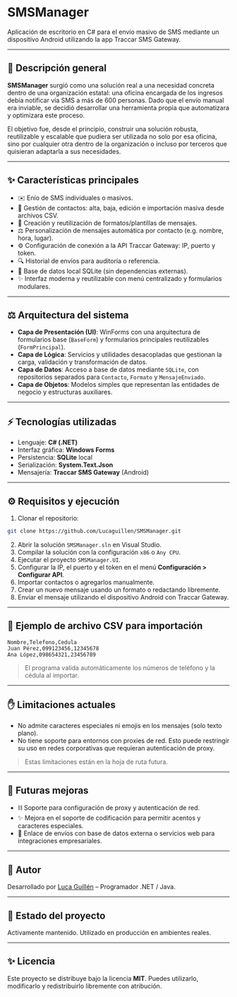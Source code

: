 
# SMSManager

Aplicación de escritorio en C# para el envío masivo de SMS mediante un dispositivo Android utilizando la app Traccar SMS Gateway.

---

## 📄 Descripción general

**SMSManager** surgió como una solución real a una necesidad concreta dentro de una organización estatal: una oficina encargada de los ingresos debía notificar vía SMS a más de 600 personas. Dado que el envío manual era inviable, se decidió desarrollar una herramienta propia que automatizara y optimizara este proceso.

El objetivo fue, desde el principio, construir una solución robusta, reutilizable y escalable que pudiera ser utilizada no solo por esa oficina, sino por cualquier otra dentro de la organización o incluso por terceros que quisieran adaptarla a sus necesidades.

---

## ✨ Características principales

- ✉️ Enío de SMS individuales o masivos.
- 👥 Gestión de contactos: alta, baja, edición e importación masiva desde archivos CSV.
- 📄 Creación y reutilización de formatos/plantillas de mensajes.
- ⚖️ Personalización de mensajes automática por contacto (e.g. nombre, hora, lugar).
- ⚙️ Configuración de conexión a la API Traccar Gateway: IP, puerto y token.
- 🔍 Historial de envíos para auditoría o referencia.
- 📁 Base de datos local SQLite (sin dependencias externas).
- ✨ Interfaz moderna y reutilizable con menú centralizado y formularios modulares.

---

## ⚖️ Arquitectura del sistema

- **Capa de Presentación (UI)**: WinForms con una arquitectura de formularios base (`BaseForm`) y formularios principales reutilizables (`FormPrincipal`).
- **Capa de Lógica**: Servicios y utilidades desacopladas que gestionan la carga, validación y transformación de datos.
- **Capa de Datos**: Acceso a base de datos mediante `SQLite`, con repositorios separados para `Contacto`, `Formato` y `MensajeEnviado`.
- **Capa de Objetos**: Modelos simples que representan las entidades de negocio y estructuras auxiliares.

---

## ⚡ Tecnologías utilizadas

- Lenguaje: **C# (.NET)**
- Interfaz gráfica: **Windows Forms**
- Persistencia: **SQLite** local
- Serialización: **System.Text.Json**
- Mensajería: **Traccar SMS Gateway** (Android)

---

## ⚙️ Requisitos y ejecución

1. Clonar el repositorio:

```bash
git clone https://github.com/Lucaguillen/SMSManager.git
```

2. Abrir la solución `SMSManager.sln` en Visual Studio.
3. Compilar la solución con la configuración `x86` o `Any CPU`.
4. Ejecutar el proyecto `SMSManager.UI`.
5. Configurar la IP, el puerto y el token en el menú **Configuración > Configurar API**.
6. Importar contactos o agregarlos manualmente.
7. Crear un nuevo mensaje usando un formato o redactando libremente.
8. Enviar el mensaje utilizando el dispositivo Android con Traccar Gateway.

---

## 📂 Ejemplo de archivo CSV para importación

```
Nombre,Telefono,Cedula
Juan Pérez,099123456,12345678
Ana López,098654321,23456789
```

> El programa valida automáticamente los números de teléfono y la cédula al importar.

---

## ✋ Limitaciones actuales

- No admite caracteres especiales ni emojis en los mensajes (solo texto plano).
- No tiene soporte para entornos con proxies de red. Esto puede restringir su uso en redes corporativas que requieran autenticación de proxy.

> Estas limitaciones están en la hoja de ruta futura.

---

## 🚀 Futuras mejoras

- ⛓ Soporte para configuración de proxy y autenticación de red.
- ✨ Mejora en el soporte de codificación para permitir acentos y caracteres especiales.
- 🔄 Enlace de envíos con base de datos externa o servicios web para integraciones empresariales.

---

## 👤 Autor

Desarrollado por [Luca Guillén](https://github.com/Lucaguillen) – Programador .NET / Java.

---

## 📅 Estado del proyecto

Activamente mantenido. Utilizado en producción en ambientes reales.

---

## ✨ Licencia

Este proyecto se distribuye bajo la licencia **MIT**. Puedes utilizarlo, modificarlo y redistribuirlo libremente con atribución.
